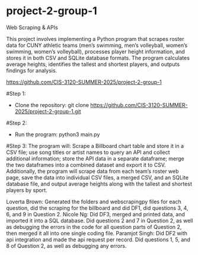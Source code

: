 # project-2-group-1
Web Scraping &amp; APIs
<!-- purpose of the program --> This project involves implementing a Python program that scrapes roster data for CUNY athletic teams (men’s swimming, men’s volleyball, women’s swimming, women’s volleyball), processes player height information, and stores it in both CSV and SQLite database formats. The program calculates average heights, identifies the tallest and shortest players, and outputs findings for analysis. 

https://github.com/CIS-3120-SUMMER-2025/project-2-group-1

<!-- how to run the program --> 

#Step 1: 
- Clone the repository:
  git clone https://github.com/CIS-3120-SUMMER-2025/project-2-group-1.git

#Step 2: 
- Run the program: 
  python3 main.py

#Step 3:
The program will: 
Scrape a Billboard chart table and store it in a CSV file; use song titles or artist names to query an API and collect additional information; store the API data in a separate dataframe; merge the two dataframes into a combined dataset and export it to CSV. Additionally, the program will scrape data from each team’s roster web page, save the data into individual CSV files, a merged CSV, and an SQLite database file, and output average heights along with the tallest and shortest players by sport.

<!-- each member's contributions -->
Loverta Brown: Generated the folders and webscrapingpy files for each question, did the scraping for the billboard and did DF1, did questions 3, 4, 6, and 9 in Question 2.
Nicole Ng: Did DF3, merged and printed data, and imported it into a SQL database. Did questions 2 and 7 in Question 2, as well as debugging the errors in the code for all question parts of Question 2, then merged it all into one single coding file.
Paramjot Singh: Did DF2 with api integration and made the api request per record. Did questions 1, 5, and 8 of Question 2, as well as debugging any errors.
